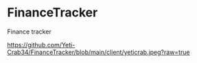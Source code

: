 # FinanceTracker
Finance tracker


https://github.com/Yeti-Crab34/FinanceTracker/blob/main/client/yeticrab.jpeg?raw=true
